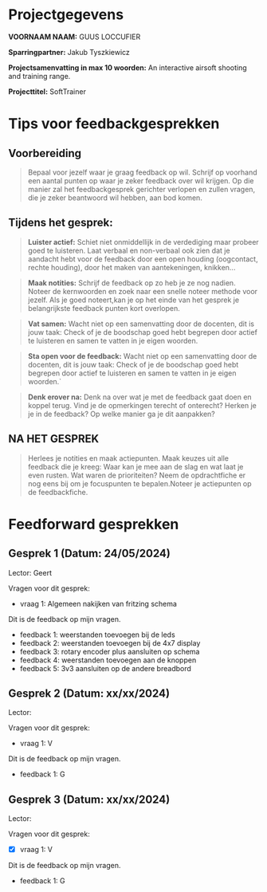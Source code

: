 # Projectgegevens

**VOORNAAM NAAM:** GUUS LOCCUFIER

**Sparringpartner:** Jakub Tyszkiewicz

**Projectsamenvatting in max 10 woorden:** An interactive airsoft shooting and training range.

**Projecttitel:** SoftTrainer

# Tips voor feedbackgesprekken

## Voorbereiding

> Bepaal voor jezelf waar je graag feedback op wil. Schrijf op voorhand een aantal punten op waar je zeker feedback over wil krijgen. Op die manier zal het feedbackgesprek gerichter verlopen en zullen vragen, die je zeker beantwoord wil hebben, aan bod komen.

## Tijdens het gesprek:

> **Luister actief:** Schiet niet onmiddellijk in de verdediging maar probeer goed te luisteren. Laat verbaal en non-verbaal ook zien dat je aandacht hebt voor de feedback door een open houding (oogcontact, rechte houding), door het maken van aantekeningen, knikken...

> **Maak notities:** Schrijf de feedback op zo heb je ze nog nadien. Noteer de kernwoorden en zoek naar een snelle noteer methode voor jezelf. Als je goed noteert,kan je op het einde van het gesprek je belangrijkste feedback punten kort overlopen.

> **Vat samen:** Wacht niet op een samenvatting door de docenten, dit is jouw taak: Check of je de boodschap goed hebt begrepen door actief te luisteren en samen te vatten in je eigen woorden.

> **Sta open voor de feedback:** Wacht niet op een samenvatting door de docenten, dit is jouw taak: Check of je de boodschap goed hebt begrepen door actief te luisteren en samen te vatten in je eigen woorden.`

> **Denk erover na:** Denk na over wat je met de feedback gaat doen en koppel terug. Vind je de opmerkingen terecht of onterecht? Herken je je in de feedback? Op welke manier ga je dit aanpakken?

## NA HET GESPREK

> Herlees je notities en maak actiepunten. Maak keuzes uit alle feedback die je kreeg: Waar kan je mee aan de slag en wat laat je even rusten. Wat waren de prioriteiten? Neem de opdrachtfiche er nog eens bij om je focuspunten te bepalen.Noteer je actiepunten op de feedbackfiche.

# Feedforward gesprekken

## Gesprek 1 (Datum: 24/05/2024)

Lector: Geert

Vragen voor dit gesprek: 

- vraag 1: Algemeen nakijken van fritzing schema 

Dit is de feedback op mijn vragen.

- feedback 1: weerstanden toevoegen bij de leds
- feedback 2: weerstanden toevoegen bij de 4x7 display
- feedback 3: rotary encoder plus aansluiten op schema
- feedback 4: weerstanden toevoegen aan de knoppen
- feedback 5: 3v3 aansluiten op de andere breadbord


## Gesprek 2 (Datum: xx/xx/2024)

Lector:

Vragen voor dit gesprek:

- vraag 1: V

Dit is de feedback op mijn vragen.

- feedback 1: G

## Gesprek 3 (Datum: xx/xx/2024)

Lector:

Vragen voor dit gesprek:

- [x] vraag 1: V

Dit is de feedback op mijn vragen.

- feedback 1: G

